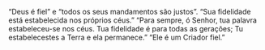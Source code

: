 ﻿“Deus é fiel” e “todos os seus mandamentos são justos”. “Sua fidelidade está estabelecida nos próprios céus.” “Para sempre, ó Senhor, tua palavra estabeleceu-se nos céus. Tua fidelidade é para todas as gerações; Tu estabelecestes a Terra e ela permanece.” “Ele é um Criador fiel.”